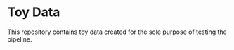 # Toy Data 
This repository contains toy data created for the sole purpose of testing the pipeline. 

